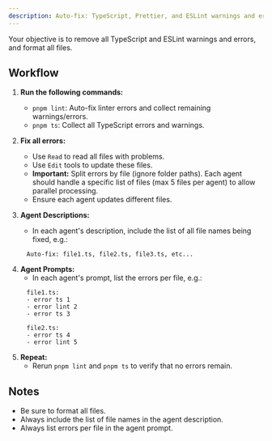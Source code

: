 ```yaml
---
description: Auto-fix: TypeScript, Prettier, and ESLint warnings and errors
---
```


Your objective is to remove all TypeScript and ESLint warnings and errors, and format all files.

## Workflow

1. **Run the following commands:**
   - `pnpm lint`: Auto-fix linter errors and collect remaining warnings/errors.
   - `pnpm ts`: Collect all TypeScript errors and warnings.

2. **Fix all errors:**
   - Use `Read` to read all files with problems.
   - Use `Edit` tools to update these files.
   - **Important:** Split errors by file (ignore folder paths). Each agent should handle a specific list of files (max 5 files per agent) to allow parallel processing.
   - Ensure each agent updates different files.

3. **Agent Descriptions:**
   - In each agent's description, include the list of all file names being fixed, e.g.:
```
     Auto-fix: file1.ts, file2.ts, file3.ts, etc...
```

4. **Agent Prompts:**
   - In each agent's prompt, list the errors per file, e.g.:
```
     file1.ts:
     - error ts 1
     - error lint 2
     - error ts 3

     file2.ts:
     - error ts 4
     - error lint 5
```

5. **Repeat:**
   - Rerun `pnpm lint` and `pnpm ts` to verify that no errors remain.

## Notes

- Be sure to format all files.
- Always include the list of file names in the agent description.
- Always list errors per file in the agent prompt.
